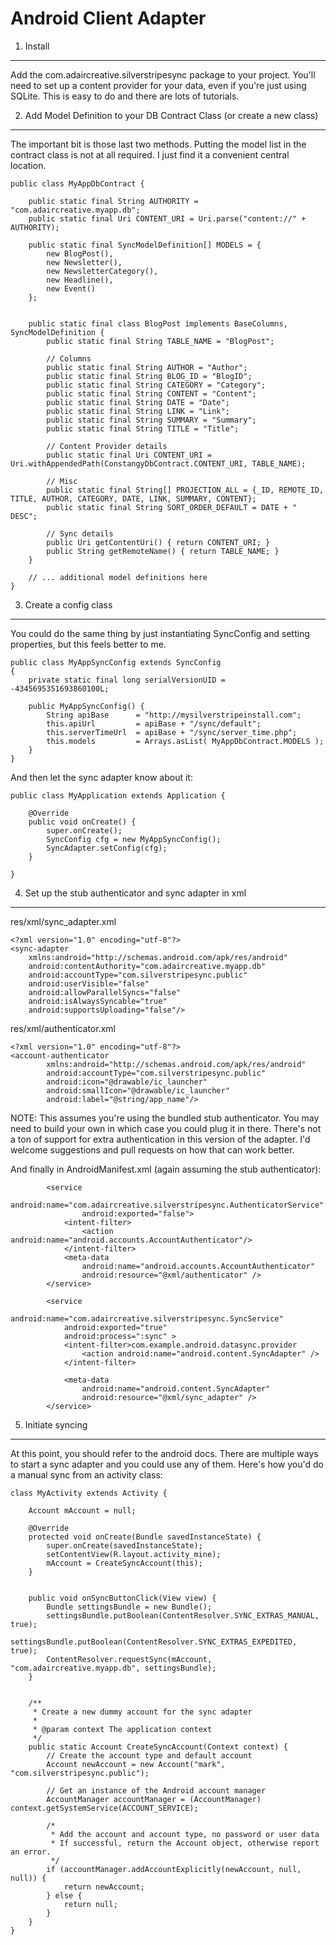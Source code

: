 Android Client Adapter
======================

1. Install
----------
Add the com.adaircreative.silverstripesync package to your project. You'll need
to set up a content provider for your data, even if you're just using SQLite.
This is easy to do and there are lots of tutorials.


2. Add Model Definition to your DB Contract Class (or create a new class)
--------------------
The important bit is those last two methods. Putting the model list in the contract
class is not at all required. I just find it a convenient central location.
```
public class MyAppDbContract {

	public static final String AUTHORITY = "com.adaircreative.myapp.db";
	public static final Uri CONTENT_URI = Uri.parse("content://" + AUTHORITY);

	public static final SyncModelDefinition[] MODELS = {
		new BlogPost(),
		new Newsletter(),
		new NewsletterCategory(),
		new Headline(),
		new Event()
	};


	public static final class BlogPost implements BaseColumns, SyncModelDefinition {
		public static final String TABLE_NAME = "BlogPost";

		// Columns
		public static final String AUTHOR = "Author";
		public static final String BLOG_ID = "BlogID";
		public static final String CATEGORY = "Category";
		public static final String CONTENT = "Content";
		public static final String DATE = "Date";
		public static final String LINK = "Link";
		public static final String SUMMARY = "Summary";
		public static final String TITLE = "Title";

		// Content Provider details
		public static final Uri CONTENT_URI = Uri.withAppendedPath(ConstangyDbContract.CONTENT_URI, TABLE_NAME);

		// Misc
		public static final String[] PROJECTION_ALL = {_ID, REMOTE_ID, TITLE, AUTHOR, CATEGORY, DATE, LINK, SUMMARY, CONTENT};
		public static final String SORT_ORDER_DEFAULT = DATE + " DESC";

		// Sync details
		public Uri getContentUri() { return CONTENT_URI; }
		public String getRemoteName() { return TABLE_NAME; }
	}

	// ... additional model definitions here
}
```



3. Create a config class
------------------------
You could do the same thing by just instantiating SyncConfig and setting properties,
but this feels better to me.
```
public class MyAppSyncConfig extends SyncConfig
{
	private static final long serialVersionUID = -4345695351693860100L;

	public MyAppSyncConfig() {
		String apiBase 		= "http://mysilverstripeinstall.com";
		this.apiUrl 		= apiBase + "/sync/default";
		this.serverTimeUrl	= apiBase + "/sync/server_time.php";
		this.models 		= Arrays.asList( MyAppDbContract.MODELS );
	}
}
```

And then let the sync adapter know about it:

```
public class MyApplication extends Application {

	@Override
	public void onCreate() {
		super.onCreate();
		SyncConfig cfg = new MyAppSyncConfig();
		SyncAdapter.setConfig(cfg);
	}

}
```


4. Set up the stub authenticator and sync adapter in xml
--------------------------------------------------------
res/xml/sync_adapter.xml
```
<?xml version="1.0" encoding="utf-8"?>
<sync-adapter
    xmlns:android="http://schemas.android.com/apk/res/android"
	android:contentAuthority="com.adaircreative.myapp.db"
	android:accountType="com.silverstripesync.public"
	android:userVisible="false"
	android:allowParallelSyncs="false"
	android:isAlwaysSyncable="true"
	android:supportsUploading="false"/>
```

res/xml/authenticator.xml
```
<?xml version="1.0" encoding="utf-8"?>
<account-authenticator
        xmlns:android="http://schemas.android.com/apk/res/android"
        android:accountType="com.silverstripesync.public"
        android:icon="@drawable/ic_launcher"
        android:smallIcon="@drawable/ic_launcher"
        android:label="@string/app_name"/>
```

NOTE: This assumes you're using the bundled stub authenticator. You may need
to build your own in which case you could plug it in there. There's not a ton
of support for extra authentication in this version of the adapter. I'd welcome
suggestions and pull requests on how that can work better.

And finally in AndroidManifest.xml (again assuming the stub authenticator):
```
	    <service
	            android:name="com.adaircreative.silverstripesync.AuthenticatorService"
	            android:exported="false">
	        <intent-filter>
	            <action android:name="android.accounts.AccountAuthenticator"/>
	        </intent-filter>
	        <meta-data
	            android:name="android.accounts.AccountAuthenticator"
	            android:resource="@xml/authenticator" />
	    </service>

		<service
            android:name="com.adaircreative.silverstripesync.SyncService"
            android:exported="true"
            android:process=":sync" >
            <intent-filter>com.example.android.datasync.provider
                <action android:name="android.content.SyncAdapter" />
            </intent-filter>

            <meta-data
                android:name="android.content.SyncAdapter"
                android:resource="@xml/sync_adapter" />
        </service>
```



5. Initiate syncing
-------------------
At this point, you should refer to the android docs. There are multiple ways to start
a sync adapter and you could use any of them. Here's how you'd do a manual sync from
an activity class:

```
class MyActivity extends Activity {

	Account mAccount = null;

    @Override
    protected void onCreate(Bundle savedInstanceState) {
        super.onCreate(savedInstanceState);
        setContentView(R.layout.activity_mine);
        mAccount = CreateSyncAccount(this);
    }


    public void onSyncButtonClick(View view) {
        Bundle settingsBundle = new Bundle();
        settingsBundle.putBoolean(ContentResolver.SYNC_EXTRAS_MANUAL, true);
        settingsBundle.putBoolean(ContentResolver.SYNC_EXTRAS_EXPEDITED, true);
        ContentResolver.requestSync(mAccount, "com.adaircreative.myapp.db", settingsBundle);
    }


    /**
     * Create a new dummy account for the sync adapter
     *
     * @param context The application context
     */
    public static Account CreateSyncAccount(Context context) {
        // Create the account type and default account
        Account newAccount = new Account("mark", "com.silverstripesync.public");

        // Get an instance of the Android account manager
        AccountManager accountManager = (AccountManager) context.getSystemService(ACCOUNT_SERVICE);

        /*
         * Add the account and account type, no password or user data
         * If successful, return the Account object, otherwise report an error.
         */
        if (accountManager.addAccountExplicitly(newAccount, null, null)) {
        	return newAccount;
        } else {
        	return null;
        }
    }
}
```

